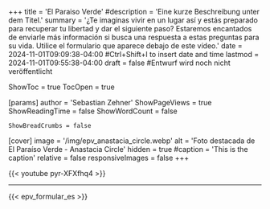 +++
title = 'El Paraiso Verde'
#description = 'Eine kurze Beschreibung unter dem Titel.'
summary = '¿Te imaginas vivir en un lugar así y estás preparado para recuperar tu libertad y dar el siguiente paso? Estaremos encantados de enviarle más información si busca una respuesta a estas preguntas para su vida. Utilice el formulario que aparece debajo de este vídeo.'
date = 2024-11-01T09:09:38-04:00 #Ctrl+Shift+I to insert date and time
lastmod = 2024-11-01T09:55:38-04:00
draft = false #Entwurf wird noch nicht veröffentlicht

ShowToc = true
TocOpen = true

[params]
    author = 'Sebastian Zehner'
    ShowPageViews = true
    ShowReadingTime = false
    ShowWordCount = false

    ShowBreadCrumbs = false

[cover]
    image = '/img/epv_anastacia_circle.webp'
    alt = 'Foto destacada de El Paraíso Verde - Anastacia Circle'
    hidden = true
    #caption = 'This is the caption'
    relative = false
    responsiveImages = false
+++

{{< youtube pyr-XFXfhq4 >}}

---

{{< epv_formular_es >}}

<!-- {{< chat testroom >}} -->
